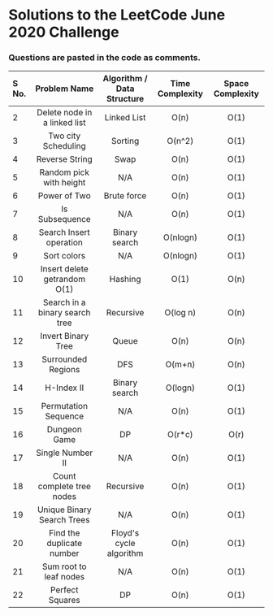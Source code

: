 # Solutions to the LeetCode June 2020 Challenge

### Questions are pasted in the code as comments.
| S No. | Problem Name | Algorithm / Data Structure | Time Complexity | Space Complexity |
| :--- | :---: | :---: | :---: | :---: | 
| 2 | Delete node in a linked list | Linked List | O(n) | O(1) |
| 3 | Two city Scheduling | Sorting | O(n^2) | O(1) |
| 4 | Reverse String | Swap | O(n)| O(1) |
| 5 | Random pick with height | N/A| O(n)| O(1) |
| 6 | Power of Two  | Brute force| O(n)| O(1) |
| 7 | Is Subsequence| N/A| O(n)| O(1) |
| 8 | Search Insert operation| Binary search| O(nlogn)| O(1) |
| 9 | Sort colors| N/A| O(nlogn)| O(1) |
| 10 | Insert delete getrandom O(1)|Hashing|O(1)| O(n) |
| 11 | Search in a binary search tree|Recursive|O(log n)| O(n) |
| 12 | Invert Binary Tree| Queue | O(n) | O(n) |
| 13 | Surrounded Regions| DFS | O(m+n) | O(n) |
| 14 | H-Index II| Binary search | O(logn) | O(1) |
| 15 | Permutation Sequence| N/A| O(n) | O(1) |
| 16 | Dungeon Game| DP| O(r*c) | O(r) |
| 17 | Single Number II| N/A| O(n) | O(1) |
| 18 | Count complete tree nodes| Recursive| O(n) | O(1) |
| 19 | Unique Binary Search Trees| N/A| O(n) | O(1) |
| 20 | Find the duplicate number| Floyd's cycle algorithm| O(n) | O(1) |
| 21 | Sum root to leaf nodes| N/A| O(n) | O(1) |
| 22 | Perfect Squares| DP | O(n) | O(1) |